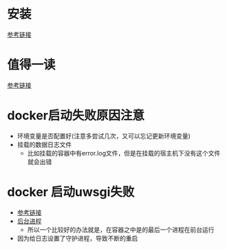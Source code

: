 # 安装

[参考链接](https://blog.csdn.net/Little_Small_Joze/article/details/113601632?ops_request_misc=%257B%2522request%255Fid%2522%253A%2522166539319516800186510738%2522%252C%2522scm%2522%253A%252220140713.130102334..%2522%257D&request_id=166539319516800186510738&biz_id=0&utm_medium=distribute.pc_search_result.none-task-blog-2~all~sobaiduend~default-2-113601632-null-null.142^v52^pc_rank_34_2,201^v3^control_1&utm_term=ubuntu18%20%E5%AE%89%E8%A3%85docker&spm=1018.2226.3001.4187)

# 值得一读

[参考链接](https://yeasy.gitbook.io/docker_practice/image/dockerfile/cmd)

# docker启动失败原因注意

- 环境变量是否配置好(注意多尝试几次，又可以忘记更新环境变量)
- 挂载的数据日志文件
  - 比如挂载的容器中有error.log文件，但是在挂载的宿主机下没有这个文件就会出错



# docker 启动uwsgi失败

- [参考链接](https://blog.csdn.net/windy135/article/details/106659155/?ops_request_misc=&request_id=&biz_id=102&utm_term=docker%20%E4%B9%8B%E4%B8%AD%E5%90%AF%E5%8A%A8uwsgi%20%E8%AF%BB%E5%8F%96%E5%AE%8C%E9%85%8D%E7%BD%AE%E6%96%87%E4%BB%B6%E5%90%8E%E5%B0%B1%E9%80%80%E4%BA%86&utm_medium=distribute.pc_search_result.none-task-blog-2~all~sobaiduweb~default-6-106659155.142^v46^pc_rank_34_default_2&spm=1018.2226.3001.4187)
- [后台进程](https://blog.csdn.net/loovelj/article/details/91610965?ops_request_misc=&request_id=&biz_id=102&utm_term=uwsgi%20%E5%A6%82%E6%9E%9C%E4%BD%BF%E7%94%A8%E4%BA%86daemonize%EF%BC%8C%E5%9C%A8docker%E4%B8%AD%E6%97%A0&utm_medium=distribute.pc_search_result.none-task-blog-2~all~sobaiduweb~default-8-91610965.142^v46^pc_rank_34_default_2&spm=1018.2226.3001.4187)
  - 所以一个比较好的办法就是，在容器之中是的最后一个进程在前台运行
- 因为给日志设置了守护进程，导致不断的重启
